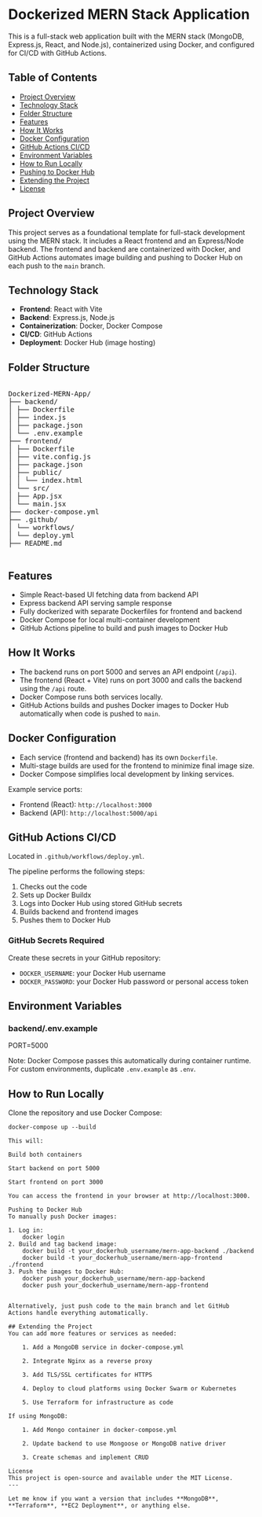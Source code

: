 # Dockerized MERN Stack Application

This is a full-stack web application built with the MERN stack (MongoDB, Express.js, React, and Node.js), containerized using Docker, and configured for CI/CD with GitHub Actions.

## Table of Contents

- [Project Overview](#project-overview)
- [Technology Stack](#technology-stack)
- [Folder Structure](#folder-structure)
- [Features](#features)
- [How It Works](#how-it-works)
- [Docker Configuration](#docker-configuration)
- [GitHub Actions CI/CD](#github-actions-cicd)
- [Environment Variables](#environment-variables)
- [How to Run Locally](#how-to-run-locally)
- [Pushing to Docker Hub](#pushing-to-docker-hub)
- [Extending the Project](#extending-the-project)
- [License](#license)

## Project Overview

This project serves as a foundational template for full-stack development using the MERN stack. It includes a React frontend and an Express/Node backend. The frontend and backend are containerized with Docker, and GitHub Actions automates image building and pushing to Docker Hub on each push to the `main` branch.

## Technology Stack

- **Frontend**: React with Vite
- **Backend**: Express.js, Node.js
- **Containerization**: Docker, Docker Compose
- **CI/CD**: GitHub Actions
- **Deployment**: Docker Hub (image hosting)

## Folder Structure

<pre>
    
Dockerized-MERN-App/
├── backend/
│ ├── Dockerfile
│ ├── index.js
│ ├── package.json
│ └── .env.example
├── frontend/
│ ├── Dockerfile
│ ├── vite.config.js
│ ├── package.json
│ ├── public/
│ │ └── index.html
│ └── src/
│ ├── App.jsx
│ └── main.jsx
├── docker-compose.yml
├── .github/
│ └── workflows/
│ └── deploy.yml
├── README.md

</pre>

## Features

- Simple React-based UI fetching data from backend API
- Express backend API serving sample response
- Fully dockerized with separate Dockerfiles for frontend and backend
- Docker Compose for local multi-container development
- GitHub Actions pipeline to build and push images to Docker Hub

## How It Works

- The backend runs on port 5000 and serves an API endpoint (`/api`).
- The frontend (React + Vite) runs on port 3000 and calls the backend using the `/api` route.
- Docker Compose runs both services locally.
- GitHub Actions builds and pushes Docker images to Docker Hub automatically when code is pushed to `main`.

## Docker Configuration

- Each service (frontend and backend) has its own `Dockerfile`.
- Multi-stage builds are used for the frontend to minimize final image size.
- Docker Compose simplifies local development by linking services.

Example service ports:
- Frontend (React): `http://localhost:3000`
- Backend (API): `http://localhost:5000/api`

## GitHub Actions CI/CD

Located in `.github/workflows/deploy.yml`.

The pipeline performs the following steps:
1. Checks out the code
2. Sets up Docker Buildx
3. Logs into Docker Hub using stored GitHub secrets
4. Builds backend and frontend images
5. Pushes them to Docker Hub

### GitHub Secrets Required

Create these secrets in your GitHub repository:
- `DOCKER_USERNAME`: your Docker Hub username
- `DOCKER_PASSWORD`: your Docker Hub password or personal access token

## Environment Variables

### backend/.env.example

PORT=5000


Note: Docker Compose passes this automatically during container runtime. For custom environments, duplicate `.env.example` as `.env`.

## How to Run Locally

Clone the repository and use Docker Compose:

```text
docker-compose up --build

This will:

Build both containers

Start backend on port 5000

Start frontend on port 3000

You can access the frontend in your browser at http://localhost:3000.

Pushing to Docker Hub
To manually push Docker images:

1. Log in:
    docker login
2. Build and tag backend image: 
    docker build -t your_dockerhub_username/mern-app-backend ./backend
    docker build -t your_dockerhub_username/mern-app-frontend ./frontend
3. Push the images to Docker Hub:       
    docker push your_dockerhub_username/mern-app-backend
    docker push your_dockerhub_username/mern-app-frontend


Alternatively, just push code to the main branch and let GitHub Actions handle everything automatically.

## Extending the Project
You can add more features or services as needed:

    1. Add a MongoDB service in docker-compose.yml

    2. Integrate Nginx as a reverse proxy
 
    3. Add TLS/SSL certificates for HTTPS

    4. Deploy to cloud platforms using Docker Swarm or Kubernetes

    5. Use Terraform for infrastructure as code

If using MongoDB:

    1. Add Mongo container in docker-compose.yml

    2. Update backend to use Mongoose or MongoDB native driver

    3. Create schemas and implement CRUD

License
This project is open-source and available under the MIT License.
---

Let me know if you want a version that includes **MongoDB**, **Terraform**, **EC2 Deployment**, or anything else.



